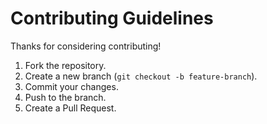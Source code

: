 # Contributing Guidelines

Thanks for considering contributing!

1. Fork the repository.
2. Create a new branch (`git checkout -b feature-branch`).
3. Commit your changes.
4. Push to the branch.
5. Create a Pull Request.
